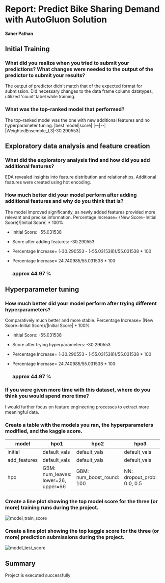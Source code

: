 # Report: Predict Bike Sharing Demand with AutoGluon Solution
#### Saher Pathan

## Initial Training
### What did you realize when you tried to submit your predictions? What changes were needed to the output of the predictor to submit your results?
The output of predictor didn't match that of the expected format for submission. Did necessary changes to the data frame column datatypes, utilized 'count' label while training. 

### What was the top-ranked model that performed?
The top-ranked model was the one with new additional features and no hyperparameter tuning.
|best model|score|
|--|--|
|WeightedEnsemble_L3|-30.290553|
   
## Exploratory data analysis and feature creation
### What did the exploratory analysis find and how did you add additional features?
EDA revealed insights into feature distribution and relationships. Additional features were created using hot encoding. 

### How much better did your model perform after adding additional features and why do you think that is?
The model improved significantly, as newly added features provided more relevant and precise information.
Percentage Increase= (New Score−Initial Score)/|Initial Score| * 100%
   - Initial Score: -55.031538
   - Score after adding features: -30.290553
   - Percentage Increase=
     (-30.290553 - (-55.031538))/55.031538 * 100
   - Percentage Increase= 24.740985/55.031538 * 100
     
     ### approx 44.97 %
     
## Hyperparameter tuning
### How much better did your model perform after trying different hyperparameters?
Comparatively much better and more stable.
Percentage Increase= (New Score−Initial Score)/|Initial Score| * 100%
   - Initial Score: -55.031538
   - Score after trying hyperparameters: -30.290553
   - Percentage Increase=
     (-30.290553 - (-55.031538))/55.031538 * 100
   - Percentage Increase= 24.740985/55.031538 * 100
     
     ### approx 44.97 %
### If you were given more time with this dataset, where do you think you would spend more time?
I would further focus on feature engineering processes to extract more meaningful data.

### Create a table with the models you ran, the hyperparameters modified, and the kaggle score.
|model|hpo1|hpo2|hpo3|score|
|--|--|--|--|--|
|initial|default_vals|default_vals|default_vals| 1.85146|
|add_features|default_vals|default_vals|default_vals| 0.62155|
|hpo|GBM: num_leaves: lower=26, upper=66|GBM: num_boost_round: 100|NN: dropout_prob: 0.0, 0.5|	0.47832|

### Create a line plot showing the top model score for the three (or more) training runs during the project.


![model_train_score](https://github.com/Saherpathan/nd009t-c1-intro-to-ml-project-starter/assets/80739877/bf1f5103-19ed-40c2-a99e-5821503ece29)



### Create a line plot showing the top kaggle score for the three (or more) prediction submissions during the project.

![model_test_score](https://github.com/Saherpathan/nd009t-c1-intro-to-ml-project-starter/assets/80739877/64b7c0d6-d98c-412f-b8b2-764c0db87d34)


## Summary
Project is executed successfully
